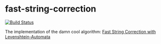# fast-string-correction

[![Build Status](https://travis-ci.org/igorkurilenko/fast-string-correction.svg?branch=develop)](https://travis-ci.org/igorkurilenko/fast-string-correction)

The implementation of the damn cool algorithm: [Fast String Correction with Levenshtein-Automata](http://bit.ly/1kmvY8x)
